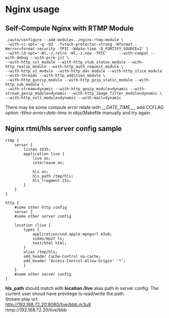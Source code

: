 # Nginx usage

## Self-Compule Nginx with RTMP Module
```
./auto/configure --add-module=../nginx-rtmp-module \
--with-cc-opt='-g -O2  -fstack-protector-strong -Wformat -Werror=format-security -fPIC -Wdate-time -D_FORTIFY_SOURCE=2' \
--with-ld-opt='-Wl,-z,relro -Wl,-z,now -fPIC'     --with-compat --with-debug --with-pcre-jit \
--with-http_ssl_module --with-http_stub_status_module --with-http_realip_module --with-http_auth_request_module \
--with-http_v2_module --with-http_dav_module --with-http_slice_module --with-threads --with-http_addition_module \
--with-http_gunzip_module --with-http_gzip_static_module --with-http_sub_module \
--with-stream=dynamic --with-http_geoip_module=dynamic --with-stream_geoip_module=dynamic --with-http_image_filter_module=dynamic \
--with-http_xslt_module=dynamic --with-mail=dynamic
```
There may be some compule error relate with *__DATE_TIME\_\_*, add CCFLAG option *-Wno-error=date-time* in objs/Makefile manually and try again.

## Nginx rtml/hls server config sample
```
rtmp { 
    server { 
        listen 1935; 
        application live { 
            live on; 
            interleave on;
 
            hls on;  
            hls_path /tmp/hls; 
            hls_fragment 15s; 
        } 
    } 
}

http {
    #some other http config
    server {
    #some other server config

	location /live { 
		types {
			application/vnd.apple.mpegurl m3u8;
			video/mp2t ts;
			text/html html;
		} 
		alias /tmp/hls; 
		add_header Cache-Control no-cache;
		add_header 'Access-Control-Allow-Origin' '*';
	    }
    }
    #some other server config
}
```
**hls_path** should match with **location /live** alias path in server config. The current user shoud have previlege to read/write the path.    
Stream play url:   
http://192.168.72.20:8080/live/bbb.m3u8  
rtmp://192.168.72.20/live/bbb